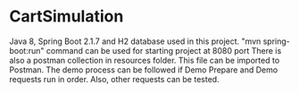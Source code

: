 # CartSimulation

Java 8, Spring Boot 2.1.7 and H2 database used in this project.
"mvn spring-boot:run" command can be used for starting project at 8080 port
There is also a postman collection in resources folder. This file can be imported to Postman.
The demo process can be followed if Demo Prepare and Demo requests run in order.
Also, other requests can be tested.
